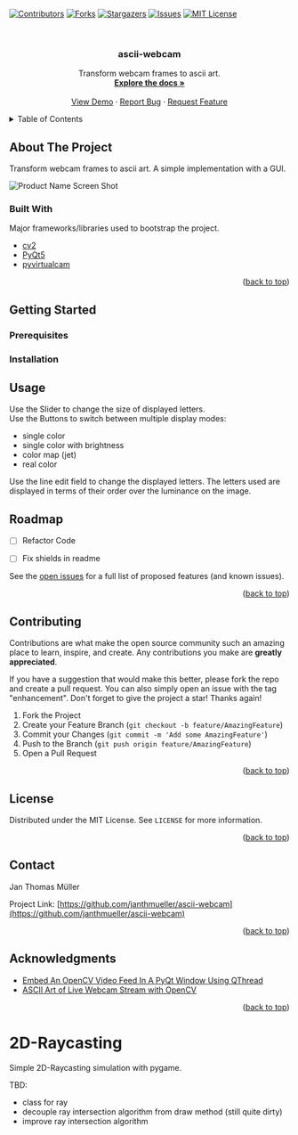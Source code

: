 <div id="top"></div>

<!-- PROJECT SHIELDS -->

[![Contributors][contributors-shield]][contributors-url]
[![Forks][forks-shield]][forks-url]
[![Stargazers][stars-shield]][stars-url]
[![Issues][issues-shield]][issues-url]
[![MIT License][license-shield]][license-url]



<!-- PROJECT LOGO -->
<br />
<div align="center">

  <h3 align="center">ascii-webcam</h3>

  <p align="center">
    Transform webcam frames to ascii art.
    <br />
    <a href="https://github.com/janthmueller/ascii-webcam"><strong>Explore the docs »</strong></a>
    <br />
    <br />
    <a href="https://github.com/janthmueller/ascii-webcam">View Demo</a>
    ·
    <a href="https://github.com/janthmueller/ascii-webcam/issues">Report Bug</a>
    ·
    <a href="https://github.com/janthmueller/ascii-webcam/issues">Request Feature</a>
  </p>
</div>



<!-- TABLE OF CONTENTS -->
<details>
  <summary>Table of Contents</summary>
  <ol>
    <li>
      <a href="#about-the-project">About The Project</a>
      <ul>
        <li><a href="#built-with">Built With</a></li>
      </ul>
    </li>
    <li>
      <a href="#getting-started">Getting Started</a>
      <ul>
        <li><a href="#prerequisites">Prerequisites</a></li>
        <li><a href="#installation">Installation</a></li>
      </ul>
    </li>
    <li><a href="#usage">Usage</a></li>
    <li><a href="#roadmap">Roadmap</a></li>
    <li><a href="#contributing">Contributing</a></li>
    <li><a href="#license">License</a></li>
    <li><a href="#contact">Contact</a></li>
    <li><a href="#acknowledgments">Acknowledgments</a></li>
  </ol>
</details>



<!-- ABOUT THE PROJECT -->
## About The Project

Transform webcam frames to ascii art. A simple implementation with a GUI.  

![Product Name Screen Shot][product-screenshot]






### Built With

Major frameworks/libraries used to bootstrap the project. 

* [cv2](https://github.com/opencv/opencv-python)
* [PyQt5](https://doc.qt.io/)
* [pyvirtualcam](https://github.com/letmaik/pyvirtualcam)


<p align="right">(<a href="#top">back to top</a>)</p>



<!-- GETTING STARTED -->
## Getting Started
### Prerequisites
### Installation

<!-- USAGE EXAMPLES -->
## Usage

Use the Slider to change the size of displayed letters.  
Use the Buttons to switch between multiple display modes:  
  - single color
  - single color with brightness
  - color map (jet)
  - real color  

Use the line edit field to change the displayed letters. 
The letters used are displayed in terms of their order over the luminance on the image. 

<!-- ROADMAP -->
## Roadmap

- [ ] Refactor Code
- [ ] Fix shields in readme


See the [open issues](https://github.com/janthmueller/ascii-webcam/issues) for a full list of proposed features (and known issues).

<p align="right">(<a href="#top">back to top</a>)</p>



<!-- CONTRIBUTING -->
## Contributing

Contributions are what make the open source community such an amazing place to learn, inspire, and create. Any contributions you make are **greatly appreciated**.

If you have a suggestion that would make this better, please fork the repo and create a pull request. You can also simply open an issue with the tag "enhancement".
Don't forget to give the project a star! Thanks again!

1. Fork the Project
2. Create your Feature Branch (`git checkout -b feature/AmazingFeature`)
3. Commit your Changes (`git commit -m 'Add some AmazingFeature'`)
4. Push to the Branch (`git push origin feature/AmazingFeature`)
5. Open a Pull Request

<p align="right">(<a href="#top">back to top</a>)</p>



<!-- LICENSE -->
## License

Distributed under the MIT License. See `LICENSE` for more information.

<p align="right">(<a href="#top">back to top</a>)</p>



<!-- CONTACT -->
## Contact

Jan Thomas Müller

Project Link: [https://github.com/janthmueller/ascii-webcam](https://github.com/janthmueller/ascii-webcam)

<p align="right">(<a href="#top">back to top</a>)</p>



<!-- ACKNOWLEDGMENTS -->
## Acknowledgments


* [Embed An OpenCV Video Feed In A PyQt Window Using QThread](https://www.youtube.com/watch?v=dTDgbx-XelY&ab_channel=SamiHatna)
* [ASCII Art of Live Webcam Stream with OpenCV](https://www.learnpythonwithrune.org/ascii-art-of-live-webcam-stream-with-opencv/)



<p align="right">(<a href="#top">back to top</a>)</p>



<!-- MARKDOWN LINKS & IMAGES -->
<!-- https://www.markdownguide.org/basic-syntax/#reference-style-links -->
[contributors-shield]: https://img.shields.io/github/contributors/janthmueller/ascii-webcam.svg?style=for-the-badge
[contributors-url]: https://github.com/janthmueller/ascii-webcam/graphs/contributors
[forks-shield]: https://img.shields.io/github/forks/janthmueller/ascii-webcam.svg?style=for-the-badge
[forks-url]: https://github.com/janthmueller/ascii-webcam/network/members
[stars-shield]: https://img.shields.io/github/stars/janthmueller/ascii-webcam.svg?style=for-the-badge
[stars-url]: https://github.com/janthmueller/ascii-webcam/stargazers/
[issues-shield]: https://img.shields.io/github/issues/janthmueller/ascii-webcam.svg?style=for-the-badge
[issues-url]: https://github.com/janthmueller/ascii-webcam/issues
[license-shield]: https://img.shields.io/github/license/janthmueller/ascii-webcam.svg?style=for-the-badge
[license-url]: https://opensource.org/licenses/MIT
[product-screenshot]: ascii-webcam.png 

# 2D-Raycasting
Simple 2D-Raycasting simulation with pygame.

TBD:  
* class for ray
* decouple ray intersection algorithm from draw method (still quite dirty)
* improve ray intersection algorithm
